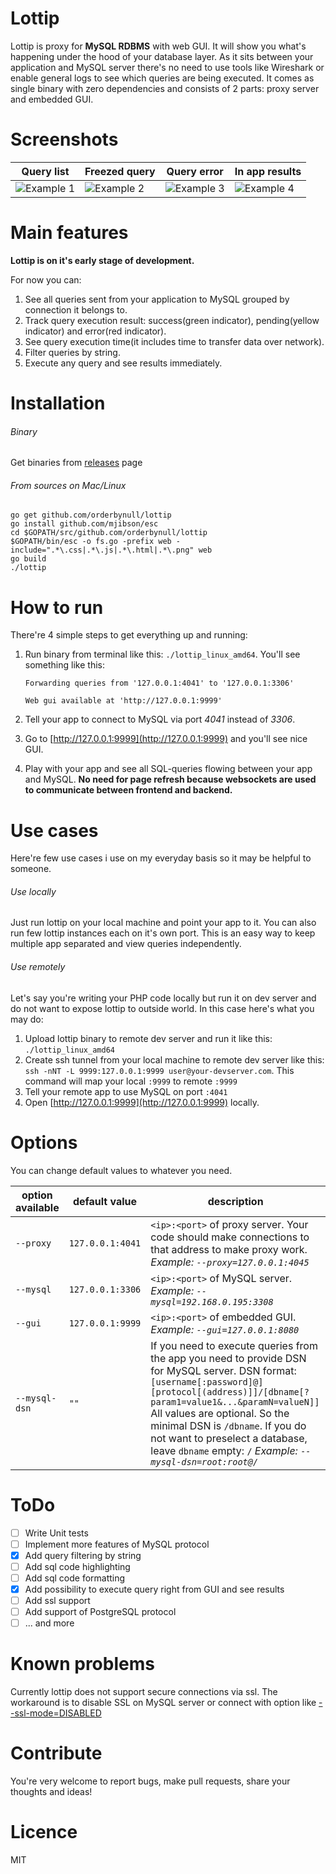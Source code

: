 # Lottip

Lottip is proxy for **MySQL RDBMS** with web GUI. It will show you what's happening under the hood of your database layer.
As it sits between your application and MySQL server there's no need to use tools like Wireshark or enable general logs to see which queries are being executed.
It comes as single binary with zero dependencies and consists of 2 parts: proxy server and embedded GUI.

# Screenshots
|  Query list   |Freezed query|Query error   |In app results       |
|---------------|-------------|--------------|---------------------|
| ![Example 1](https://1.downloader.disk.yandex.ru/disk/82afbaa6ce9aad75d933f5b301786370158163a0adc0946bbb1c57586c00048e/5952ccb4/fKqInKw3d7bLFOeFnMGnhIpCh-g1Fsa4ASTpYYM1Tq82SVhYPSUYXiw5SnQjlbcFsWJBAtfosLEWTLDBVSUHpAtqvJgORLVMKQXgkxmqx4ar8npumZHI4midPdWhecNq?uid=0&filename=query-list.png&disposition=inline&hash=&limit=0&content_type=image%2Fpng&fsize=529592&hid=9cf9439e72300a253f78baa1c5ac1b9e&media_type=image&tknv=v2&etag=2b9e9b1c4ab35daec10ad11d196b00f6)           |![Example 2](https://4.downloader.disk.yandex.ru/disk/836e493fc28cad669e4b9e08f77dbad5ffefcbcb75f12cc82144fb889cb4e1f0/5952cce1/fKqInKw3d7bLFOeFnMGnhPyNSkKL-VufKsCx8zmN0C_LvxSEN1CQimedqoRS48qfyYUGTtS4vgYL-MRO3PJt1i9iIgiAuomYMwlRghktoIer8npumZHI4midPdWhecNq?uid=0&filename=sleep.png&disposition=inline&hash=&limit=0&content_type=image%2Fpng&fsize=490096&hid=9fa692657191070cc11adac12c41b091&media_type=image&tknv=v2&etag=72184792faf353d534ba0bad4bbb00e8)             |![Example 3](https://4.downloader.disk.yandex.ru/disk/193675e44a0db993aa65e58900ef1f7f6b4ecd01448480ed90600c2b1e483495/5952cd0e/fKqInKw3d7bLFOeFnMGnhJWYcZLrDbJ2m4Ak3bcAhlbBVUXp0oG_6XUrPQumLMcZp2j7Ne5xIPM6_Kl6F49JukxTSTqvk8hav2RNxfSeYhKr8npumZHI4midPdWhecNq?uid=0&filename=error.png&disposition=inline&hash=&limit=0&content_type=image%2Fpng&fsize=475041&hid=5a82c44688dcb6a3ceec8cfb04d03143&media_type=image&tknv=v2&etag=e52f07e3149ab48ebbbb3805466d88b8)              |![Example 4](https://2.downloader.disk.yandex.ru/disk/28539b74a03c0f8e08ad048eca4cd0a00d3145c5261c66291f31f9837459a55b/5952cd2a/fKqInKw3d7bLFOeFnMGnhEPh6u0x8S8JJr_NiRfyge4I2oaBbqGsQkgPUs-6m9Q6GBCqLoGbFe9sx_rNyVeCQAnRijJwHc7qQqqKW9RpAkmr8npumZHI4midPdWhecNq?uid=0&filename=dialog.png&disposition=inline&hash=&limit=0&content_type=image%2Fpng&fsize=586418&hid=6a2c28a6b60fc17dac6672823d00cdc8&media_type=image&tknv=v2&etag=5c1abf8803c6cbc22ab923645a7f6a75)             |

# Main features
**Lottip is on it's early stage of development.**

For now you can:
1. See all queries sent from your application to MySQL grouped by connection it belongs to.
2. Track query execution result: success(green indicator), pending(yellow indicator) and error(red indicator).
3. See query execution time(it includes time to transfer data over network).
4. Filter queries by string.
5. Execute any query and see results immediately.

# Installation
###### Binary
Get binaries from [releases](https://github.com/orderbynull/lottip/releases) page

###### From sources on Mac/Linux
    go get github.com/orderbynull/lottip
    go install github.com/mjibson/esc
    cd $GOPATH/src/github.com/orderbynull/lottip
    $GOPATH/bin/esc -o fs.go -prefix web -include=".*\.css|.*\.js|.*\.html|.*\.png" web
    go build
    ./lottip
    
# How to run
There're 4 simple steps to get everything up and running:
1. Run binary from terminal like this: `./lottip_linux_amd64`.
You'll see something like this:

    `Forwarding queries from '127.0.0.1:4041' to '127.0.0.1:3306'`
    
    `Web gui available at 'http://127.0.0.1:9999'`
     
2. Tell your app to connect to MySQL via port *4041* instead of *3306*.
3. Go to [http://127.0.0.1:9999](http://127.0.0.1:9999) and you'll see nice GUI.
4. Play with your app and see all SQL-queries flowing between your app and MySQL. 
**No need for page refresh because websockets are used to communicate between frontend and backend.**

# Use cases
Here're few use cases i use on my everyday basis so it may be helpful to someone.

###### Use locally
Just run lottip on your local machine and point your app to it.
You can also run few lottip instances each on it's own port. 
This is an easy way to keep multiple app separated and view queries independently.

###### Use remotely
Let's say you're writing your PHP code locally but run it on dev server and do not want to expose lottip to outside world.
In this case here's what you may do:
1. Upload lottip binary to remote dev server and run it like this: `./lottip_linux_amd64`
2. Create ssh tunnel from your local machine to remote dev server like this: `ssh -nNT -L 9999:127.0.0.1:9999 user@your-devserver.com`.
   This command will map your local `:9999` to remote `:9999`
3. Tell your remote app to use MySQL on port `:4041`
4. Open [http://127.0.0.1:9999](http://127.0.0.1:9999) locally.

# Options

You can change default values to whatever you need.

| option available       |  default value  | description                                                                                                          
| ---------------------- |-----------------|-------------------------------------------------------------------------------------------------  
| `--proxy`              | `127.0.0.1:4041`|`<ip>:<port>` of proxy server. Your code should make connections to that address to make proxy work. *Example: `--proxy=127.0.0.1:4045`*        
| `--mysql`              | `127.0.0.1:3306`|`<ip>:<port>` of MySQL server. *Example: `--mysql=192.168.0.195:3308`*
| `--gui`                | `127.0.0.1:9999`|`<ip>:<port>` of embedded GUI. *Example: `--gui=127.0.0.1:8080`*
| `--mysql-dsn`          | `""`            |If you need to execute queries from the app you need to provide DSN for MySQL server. DSN format: `[username[:password]@][protocol[(address)]]/[dbname[?param1=value1&...&paramN=valueN]]` All values are optional. So the minimal DSN is `/dbname`. If you do not want to preselect a database, leave `dbname` empty: `/` *Example: `--mysql-dsn=root:root@/`*

# ToDo
- [ ] Write Unit tests
- [ ] Implement more features of MySQL protocol
- [x] Add query filtering by string
- [ ] Add sql code highlighting
- [ ] Add sql code formatting
- [x] Add possibility to execute query right from GUI and see results
- [ ] Add ssl support
- [ ] Add support of PostgreSQL protocol 
- [ ] ... and more

# Known problems
Currently lottip does not support secure connections via ssl. The workaround is to disable SSL on MySQL server or connect with option like [--ssl-mode=DISABLED](https://dev.mysql.com/doc/refman/5.7/en/secure-connection-options.html#option_general_ssl-mode)

# Contribute
You're very welcome to report bugs, make pull requests, share your thoughts and ideas!

# Licence
MIT
